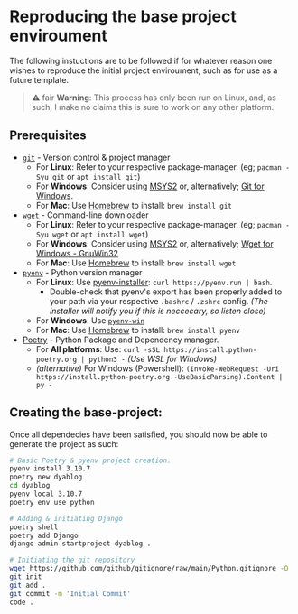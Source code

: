 # Reproducing the base project enviroument
The following instuctions are to be followed if for whatever reason one wishes to reproduce the initial project enviroument, such as for use as a future template.

> ⚠️ fair **Warning**: This process has only been run on Linux, and, as such, I make no claims this is sure to work on any other platform. 

## Prerequisites
 - [`git`](https://git-scm.com/) - Version control & project manager
   - For **Linux**: Refer to your respective package-manager. (eg; `pacman -Syu git` or `apt install git`)
   - For **Windows**: Consider using [MSYS2](https://www.msys2.org/) or, alternatively; [Git for Windows](https://gitforwindows.org/).
   - For **Mac**: Use [Homebrew](https://brew.sh/) to install: `brew install git`
- [`wget`](https://git-scm.com/) - Command-line downloader
   - For **Linux**: Refer to your respective package-manager. (eg; `pacman -Syu wget` or `apt install wget`)
   - For **Windows**: Consider using [MSYS2](https://www.msys2.org/) or, alternatively; [Wget for Windows - GnuWin32](http://gnuwin32.sourceforge.net/packages/wget.htm)
   - For **Mac**: Use [Homebrew](https://brew.sh/) to install: `brew install wget`
 - [`pyenv`](https://github.com/pyenv/pyenv) - Python version manager
   - For **Linux**: Use [pyenv-installer](https://github.com/pyenv/pyenv-installer): `curl https://pyenv.run | bash`.
     - Double-check that pyenv's export has been properly added to your path via your respective `.bashrc` / `.zshrc` config. *(The installer will notify you if this is neccecary, so listen close)*
   - For **Windows**: Use [`pyenv-win`](https://pyenv-win.github.io/pyenv-win/)
   - For **Mac**: Use [Homebrew](https://brew.sh/) to install: `brew install pyenv`
 - [Poetry](https://python-poetry.org/) - Python Package and Dependency manager.
   - For **All platforms**: Use: `curl -sSL https://install.python-poetry.org | python3 -` *(Use WSL for Windows)*
   - *(alternative)* For Windows (Powershell): `(Invoke-WebRequest -Uri https://install.python-poetry.org -UseBasicParsing).Content | py -`

## Creating the base-project:
Once all dependecies have been satisfied, you should now be able to generate the project as such:
```sh
# Basic Poetry & pyenv project creation.
pyenv install 3.10.7
poetry new dyablog
cd dyablog
pyenv local 3.10.7
poetry env use python

# Adding & initiating Django
poetry shell
poetry add Django
django-admin startproject dyablog .

# Initiating the git repository
wget https://github.com/github/gitignore/raw/main/Python.gitignore -O ./.gitignore
git init
git add .
git commit -m 'Initial Commit'
code .
```